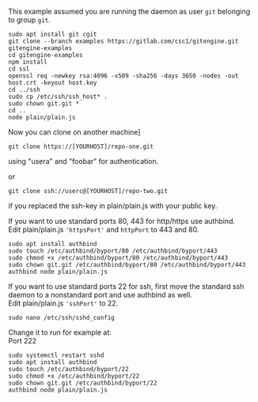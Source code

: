 This example assumed you are running the daemon as user ```git``` belonging to group ```git```.

```
sudo apt install git cgit 
git clone --branch examples https://gitlab.com/csc1/gitengine.git gitengine-examples
cd gitengine-examples
npm install
cd ssl
openssl req -newkey rsa:4096 -x509 -sha256 -days 3650 -nodes -out host.crt -keyout host.key
cd ../ssh
sudo cp /etc/ssh/ssh_host* .
sudo chown git.git *
cd ..
node plain/plain.js
```

Now you can clone on another machine]
```
git clone https://[YOURHOST]/repo-one.git 
```
using "usera" and "foobar" for authentication.

or
```
git clone ssh://userc@[YOURHOST]/repo-two.git  
```
if you replaced the ssh-key in plain/plain.js with your public key.

If you want to use standard ports 80, 443 for http/https use authbind.  
Edit plain/plain.js ```'httpsPort'``` and ```httpPort``` to 443 and 80.

```
sudo apt install authbind
sudo touch /etc/authbind/byport/80 /etc/authbind/byport/443
sudo chmod +x /etc/authbind/byport/80 /etc/authbind/byport/443
sudo chown git.git /etc/authbind/byport/80 /etc/authbind/byport/443
authbind node plain/plain.js
```

If you want to use standard ports 22 for ssh, first move the standard ssh daemon to a nonstandard port and use authbind as well.  
Edit plain/plain.js ```'sshPort'``` to 22.

```
sudo nano /etc/ssh/sshd_config
```
Change it to run for example at:  
Port 222

```
sudo systemctl restart sshd
sudo apt install authbind
sudo touch /etc/authbind/byport/22
sudo chmod +x /etc/authbind/byport/22
sudo chown git.git /etc/authbind/byport/22
authbind node plain/plain.js
```

